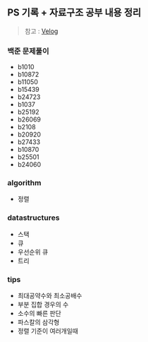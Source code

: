 ## PS 기록 + 자료구조 공부 내용 정리

> 참고 : [Velog](https://velog.io/@currysoda/posts)

### 백준 문제풀이

- b1010
- b10872
- b11050
- b15439
- b24723
- b1037
- b25192
- b26069
- b2108
- b20920
- b27433
- b10870
- b25501
- b24060

### algorithm

- 정렬

### datastructures

- 스택
- 큐
- 우선순위 큐
- 트리

### tips

- 최대공약수와 최소공배수
- 부분 집합 경우의 수
- 소수의 빠른 판단
- 파스칼의 삼각형
- 정렬 기준이 여러개일때
